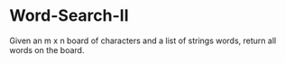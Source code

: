 # Word-Search-II
Given an m x n board of characters and a list of strings words, return all words on the board.
